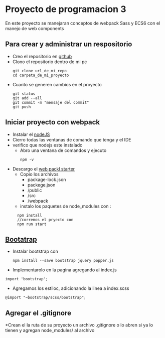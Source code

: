 # Proyecto de programacion 3
En este proyecto se manejaran conceptos de webpack
Sass y ECS6 con el manejo de web components

## Para crear y administrar un respositorio 

* Creo el repositorio en [github](https://github.com/) 
* Clono el repositorio dentro de mi pc 
    ```
    git clone url_de_mi_repo
    cd carpeta_de_mi_proyecto
    ```
* Cuanto se generen cambios en el proyecto
    ```
    git status
    git add --all
    git commit -m "mensaje del commit"
    git push
    ``` 
## Iniciar proyecto con webpack

 * Instalar el [nodeJS](https://nodejs.org/en/download/)
 * Cierro todas las ventanas de comando que tenga y el IDE
 * verifico que nodejs este instalado 
   * Abro una ventana de comandos y ejecuto 
        ```
        npm -v
        ```
* Descargo el [web packl starter](https://github.com/wbkd/webpack-starter)
  * Copio los archivos
    - package-lock.json
    - packege.json
    - /public
    - /src
    - /webpack
  * instalo los paquetes de node_modules con :
  ```
    npm install
    //corremos el pryecto con 
    npm run start
  ```  
## [Bootatrap](https://getbootstrap.com/)
* Instalar bootstrap con 
  ```
  npm install --save bootstrap jquery popper.js  
  ```
* Implementarolo en la pagina agregando al index.js  
```
import 'bootstrap';
```
* Agregamos los estiloc, adicionando la linea a index.scss
```
@import "~bootstrap/scss/bootstrap";
```

## Agregar el .gitignore
*Crean el la ruta de su proyecto un archivo .gitignore o lo abren si ya lo tienen y agregan 
node_modules/ al archivo 

  
